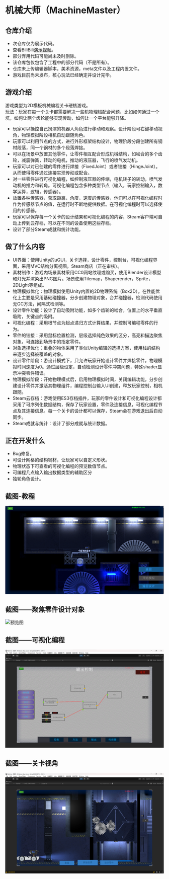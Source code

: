 # 机械大师（MachineMaster）
## 仓库介绍
* 次仓库仅为展示代码。
* 查看BiliBili[演示视频](https://www.bilibili.com/video/BV1DM411Z7QA/?spm_id_from=333.999.0.0&vd_source=8780ba3e96ab9874a60e5e20ebbdce75)。
* 部分弃用代码可能尚未及时删除。
* 该仓库包仅包含了工程中的部分代码（不是所有）。  
* 仓库未上传编辑器脚本，美术资源，meta文件以及工程内置文件。
* 游戏目前尚未发布，核心玩法已经确定并设计完毕。

## 游戏介绍
游戏类型为2D横板机械编程关卡硬核游戏。  
玩法：玩家在每一个关卡都需要解决一些机物理械配合问题，比如如何通过一个坑，如何让两个齿轮能够实现传动，如何让一个平台能够升降。  
* 玩家可以操控自己扮演的机器人角色进行移动和观察。设计阶段可右键移动视角，物理模拟阶段相机自动跟随角色。
* 玩家可以利用节点的方式，进行外形框架结构设计，物理阶段分段创建所有钢材段落，同一个钢材的多个段落焊接。
* 可以在场景中放置其他零件，让零件相互配合形成机械结构，如啮合的多个齿轮，减震弹簧，转动的电机，推动的液压器，飞行的喷气发动机。
* 玩家可以对已创建的零件进行焊接（FixedJoint）或者铰接（HingeJoint）。从而使得零件通过连接实现传动或配合。
* 对一些零件进行可视化编程，如控制液压器的伸缩，电机转子的转动，喷气发动机的推力和转角。可视化编程包含多种类型节点（输入，玩家控制输入，数学运算，逻辑，传感器）。
* 放置各种传感器，获取距离，角度，速度的传感器，他们可以在可视化编程时作为传感器节点的值，在运行时不断地提供数据。在可视化编程时可以选择使用的传感器。
* 玩家可以保存每一个关卡的设计结果和可视化编程的内容，Steam客户端可自动上传到云存档，可以在不同的设备使用这些存档。
* 设计了部分Steam成就和统计功能。

## 做了什么内容
* UI界面：使用Unity的uGUI，关卡选择，设计零件，控制台，可视化编程界面，采用MVC结构分离视图。Steam商店（正在审核）。
* 素材制作：游戏内场景素材采用CC0网站纹理或购买，使用Blender设计模型和灯光并渲染出PNG图片。场景使用Tilemap，Shaperender，Sprite，2DLight等组成。
* 物理模拟优化：物理模拟使用Unity内置的2D物理系统（Box2D）。在性能优化上主要是采用基础碰撞器，分步创建物理对象，合并碰撞器，检测代码使用无GC方法，间隔式检测等。
* 设计零件功能：设计了自动吸附功能，如多个齿轮的啮合，位置上的水平垂直吸附，关键点的吸附。  
* 可视化编程：采用根节点为起点递归方式计算结果，并控制可编程零件的行为。  
* 零件的铰接：采用鼠标位置检测，层级选择纯色效果的区分，高亮和描边聚焦对象，可连接到场景中的指定零件。
* 对象选择优化：重叠的物体采用了类似Unity编辑的选择方案，使用栈的结构来逐步选择被覆盖的对象。
* 设计零件阶段：游设计模式下，只允许玩家开始设计零件并焊接零件，物理模拟时间速度为0。通过层级设定，自动检测设计零件冲突问题，特殊shader显示冲突零件错误。
* 物理模拟阶段：开始物理模式后，启用物理模拟时间，关闭编辑功能，分步创建设计零件并激活其物理组件，编程控制台输入UI创建，释放玩家控制，相机跟随。
* Steam云存档：游戏使用ES3存档插件，玩家的零件设计和可视化编程设计都采用了可序列化数据结构，保存了玩家设置，零件及连接信息，可视化编程节点及其连接信息。每一个关卡的设计都可以保存，Steam会在游戏退出后自动同步。
* Steam成就与统计：设计了部分成就与统计数据。

## 正在开发什么
* Bug修复。
* 可设计网格的结构钢材，让玩家可以自定义形状。
* 物理状态下可查看的可视化编程的预览数值节点。
* 可编程几点输入输出数据类型的辅助区分
* 独轮角色设计。

## 
## 截图-教程
![预览图](教程关卡.png)
## 截图——聚焦零件设计对象
![预览图](https://github.com/LYN-lynn/MachineMaster/blob/main/%E7%94%B5%E6%A2%AF%E5%85%B3%E5%8D%A1%E6%88%AA%E5%9B%BE.png)
## 截图——可视化编程
![预览图](建模.png)
## 截图——关卡视角
![预览图](关卡截图.png)
